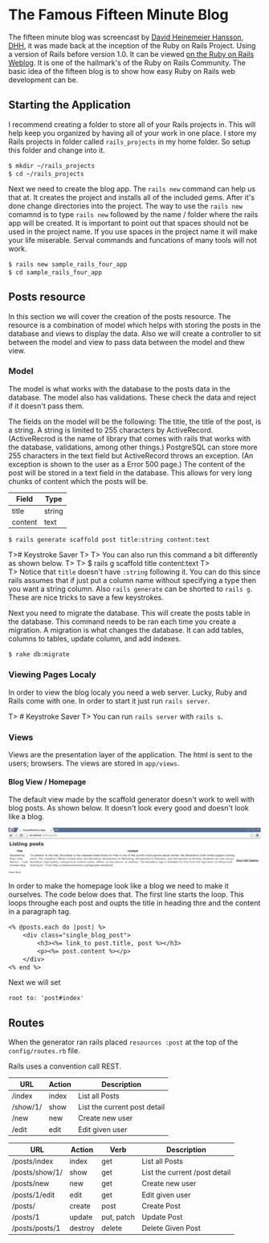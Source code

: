 # The Famous Fifteen Minute Blog
The fifteen minute blog was screencast by [David Heinemeier Hansson](http://david.heinemeierhansson.com/), [DHH](https://github.com/dhh), it was made back at the inception of the Ruby on Rails Project. Using a version of Rails before version 1.0. It can be viewed [on the Ruby on Rails Weblog](http://weblog.rubyonrails.org/2008/11/27/new-15-minute-blog-video-on-rails-2-2/). It is one of the hallmark's of the Ruby on Rails Community. The basic idea of the fifteen blog is to show how easy Ruby on Rails web development can be.


## Starting the Application
I recommend creating a folder to store all of your Rails projects in. This will help keep you organized by having all of your work in one place. I store my Rails projects in folder called `rails_projects` in my home folder. So setup this folder and change into it.

    $ mkdir ~/rails_projects 
    $ cd ~/rails_projects

Next we need to create the blog app. The `rails new` command can help us that at. It creates the project and installs all of the included gems. After it's done change directories into the project. The way to use the `rails new` comamnd is to type `rails new` followed by the name / folder where the rails app will be created. It is important to point out that spaces should not be used in the project name. If you use spaces in the project name it will make your life miserable. Serval commands and funcations of many tools will not work. 

    $ rails new sample_rails_four_app
    $ cd sample_rails_four_app

## Posts resource
In this section we will cover the creation of the posts resource. The resource is a combination of model which helps with storing the posts in the database and views to display the data. Also we will create a controller to sit between the model and view to pass data between the model and thew view.


### Model
The model is what works with the database to the posts data in the database. The model also has validations. These check the data and reject if it doesn't pass them.

The fields on the model will be the following: The title, the title of the post, is a string. A string is limited to 255 characters by ActiveRecord. (ActiveRecrod is the name of library that comes with rails that works with the database, validations, among other things.) PostgreSQL can store more 255 characters in the text field but ActiveRecord throws an exception. (An exception is shown to the user as a Error 500 page.) The content of the post will be stored in a text field in the database. This allows for very long chunks of content which the posts will be.



| Field    | Type       |
|----------|------------|
| title    | string     |
| content  | text       |


    $ rails generate scaffold post title:string content:text

T># Keystroke Saver
T>
T> You can also run this command a bit differently as shown below.
T>
T>  $ rails g scaffold title content:text
T>  
T> Notice that `title` doesn't have `:string` following it. You can do this since rails assumes that if just put a column name without specifying a type then you want a string column. Also `rails generate` can be shorted to `rails g`.  These are nice tricks to save a few keystrokes. 

Next you need to migrate the database. This will create the posts table in the database. This command needs to be ran each time you create a migration. A migration is what changes the database. It can add tables, columns to tables, update column, and add indexes. 

    $ rake db:migrate

### Viewing Pages Localy
In order to view the blog localy you need a web server. Lucky, Ruby and Rails come with one. In order to start it just run `rails server`.

T> # Keystroke Saver
T> You can run `rails server` with  `rails s`.


### Views
Views are the presentation layer of the application. The html is sent to the users; browsers. The views are stored in `app/views`. 

#### Blog View / Homepage
The default view made by the scaffold generator doesn't work to well with blog posts. As shown below. It doesn't look every good and doesn't look like a blog.

![](images/chapter_2/post_index_default.png)

In order to make the homepage look like a blog we need  to make it ourselves. The code below does that. The first line starts the loop. This loops throughe each post and oupts the title in heading thre and the content in a paragraph tag.

	<% @posts.each do |post| %>
		<div class="single_blog_post">
			<h3><%= link_to post.title, post %></h3>
			<p><%= post.content %></p>
		</div>
	<% end %>
	
Next we will set 

	root to: 'post#index'


## Routes
When the generator ran rails placed `resources :post` at the top of the `config/routes.rb` file.

Rails uses a convention call REST.

| URL 	   | Action | Description    		           |
|----------|--------|--------------------------------|
| /index   | index  | List all Posts 			       | 
| /show/1/ | show   | List the current post detail   |
| /new     | new    | Create new user                |
| /edit    | edit   | Edit given user                |




| URL 	   		| Action  | Verb      | Description    		 	    |
|---------------|---------|-----------|-----------------------------|
| /posts/index   | index   | get       | List all Posts 		 	    | 
| /posts/show/1/ | show    | get       | List the current /post detail|
| /posts/new     | new     | get       | Create new user             |
| /posts/1/edit  | edit    | get       | Edit given user             |
| /posts/  		| create  | post      | Create Post 				|
| /posts/1       | update  | put, patch    | Update Post                 |
| /posts/posts/1      | destroy | delete    | Delete Given Post           |  





